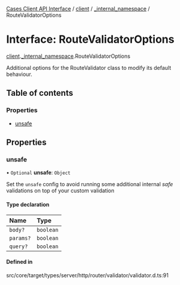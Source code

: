 [Cases Client API Interface](../README.md) / [client](../modules/client.md) / [\_internal\_namespace](../modules/client._internal_namespace.md) / RouteValidatorOptions

# Interface: RouteValidatorOptions

[client](../modules/client.md).[_internal_namespace](../modules/client._internal_namespace.md).RouteValidatorOptions

Additional options for the RouteValidator class to modify its default behaviour.

## Table of contents

### Properties

- [unsafe](client._internal_namespace.RouteValidatorOptions.md#unsafe)

## Properties

### unsafe

• `Optional` **unsafe**: `Object`

Set the `unsafe` config to avoid running some additional internal *safe* validations on top of your custom validation

#### Type declaration

| Name | Type |
| :------ | :------ |
| `body?` | `boolean` |
| `params?` | `boolean` |
| `query?` | `boolean` |

#### Defined in

src/core/target/types/server/http/router/validator/validator.d.ts:91
